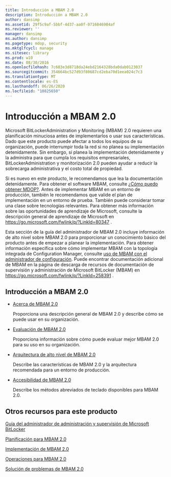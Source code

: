 ```yaml
---
title: Introducción a MBAM 2.0
description: Introducción a MBAM 2.0
author: dansimp
ms.assetid: 29f5c9af-5bbf-4d37-aa0f-0716046904af
ms.reviewer: ''
manager: dansimp
ms.author: dansimp
ms.pagetype: mdop, security
ms.mktglfcycl: manage
ms.sitesec: library
ms.prod: w10
ms.date: 08/30/2016
ms.openlocfilehash: 7c683e3d8718da24ebd2164328bda0dab0123037
ms.sourcegitcommit: 354664bc527d93f80687cd2eba70d1eea024c7c3
ms.translationtype: MT
ms.contentlocale: es-ES
ms.lasthandoff: 06/26/2020
ms.locfileid: "10825650"
---
```

# Introducción a MBAM 2.0


Microsoft BitLockerAdministration y Monitoring (MBAM) 2.0 requieren una planificación minuciosa antes de implementarlos o usar sus características. Dado que este producto puede afectar a todos los equipos de su organización, puede interrumpir toda la red si no planea su implementación detenidamente. Sin embargo, si planea la implementación detenidamente y la administra para que cumpla los requisitos empresariales, BitLockerAdministration y monitorización 2.0 pueden ayudar a reducir la sobrecarga administrativa y el costo total de propiedad.

Si es nuevo en este producto, le recomendamos que lea la documentación detenidamente. Para obtener el software MBAM, consulte [¿Cómo puedo obtener MDOP?](https://go.microsoft.com/fwlink/p/?LinkId=322049). Antes de implementar MBAM en un entorno de producción, también le recomendamos que valide el plan de implementación en un entorno de prueba. También puede considerar tomar una clase sobre tecnologías relevantes. Para obtener más información sobre las oportunidades de aprendizaje de Microsoft, consulte la descripción general de aprendizaje de Microsoft en <https://go.microsoft.com/fwlink/p/?LinkId=80347> .

Esta sección de la guía del administrador de MBAM 2.0 incluye información de alto nivel sobre MBAM 2.0 para proporcionar un conocimiento básico del producto antes de empezar a planear la implementación. Para obtener información específica sobre cómo implementar MBAM con la topología integrada de Configuration Manager, consulte [uso de MBAM con el administrador de configuración](using-mbam-with-configuration-manager.md). Puede encontrar documentación adicional de MBAM en la página de descarga de recursos de documentación de supervisión y administración de Microsoft BitLocker (MBAM) en <https://go.microsoft.com/fwlink/p/?LinkId=258391> .

## Introducción a MBAM 2.0


-   [Acerca de MBAM 2.0](about-mbam-20-mbam-2.md)

    Proporciona una descripción general de MBAM 2.0 y describe cómo se puede usar en su organización.

-   [Evaluación de MBAM 2.0](evaluating-mbam-20-mbam-2.md)

    Proporciona información sobre cómo puede evaluar mejor MBAM 2.0 para su uso en su organización.

-   [Arquitectura de alto nivel de MBAM 2.0](high-level-architecture-for-mbam-20-mbam-2.md)

    Describe las características de MBAM 2.0 y la arquitectura recomendada para un entorno de producción.

-   [Accesibilidad de MBAM 2.0](accessibility-for-mbam-20-mbam-2.md)

    Describe los métodos abreviados de teclado disponibles para MBAM 2.0.

## <a href="" id="other-resources-for-this-product-"></a>Otros recursos para este producto


[Guía del administrador de administración y supervisión de Microsoft BitLocker](index.md)

[Planificación para MBAM 2.0](planning-for-mbam-20-mbam-2.md)

[Implementación de MBAM 2.0](deploying-mbam-20-mbam-2.md)

[Operaciones para MBAM 2.0](operations-for-mbam-20-mbam-2.md)

[Solución de problemas de MBAM 2.0](troubleshooting-mbam-20-mbam-2.md)

 

 





